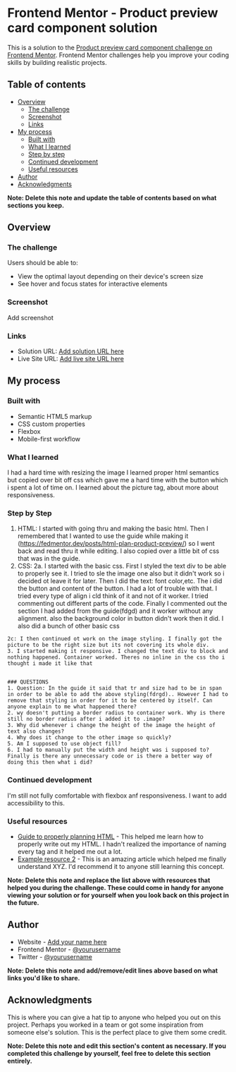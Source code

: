 # Frontend Mentor - Product preview card component solution

This is a solution to the [Product preview card component challenge on Frontend Mentor](https://www.frontendmentor.io/challenges/product-preview-card-component-GO7UmttRfa). Frontend Mentor challenges help you improve your coding skills by building realistic projects. 

## Table of contents

- [Overview](#overview)
  - [The challenge](#the-challenge)
  - [Screenshot](#screenshot)
  - [Links](#links)
- [My process](#my-process)
  - [Built with](#built-with)
  - [What I learned](#what-i-learned)
   - [Step by step](#step-by-step)
  - [Continued development](#continued-development)
  - [Useful resources](#useful-resources)
- [Author](#author)
- [Acknowledgments](#acknowledgments)

**Note: Delete this note and update the table of contents based on what sections you keep.**

## Overview

### The challenge

Users should be able to:

- View the optimal layout depending on their device's screen size
- See hover and focus states for interactive elements

### Screenshot

Add screenshot

### Links

- Solution URL: [Add solution URL here](https://your-solution-url.com)
- Live Site URL: [Add live site URL here](https://your-live-site-url.com)

## My process

### Built with

- Semantic HTML5 markup
- CSS custom properties
- Flexbox
- Mobile-first workflow



### What I learned

I had a hard time with resizing the image I learned proper html semantics but copied over bit off css which gave me a hard time with the button which i spent a lot of time  on. I learned about the picture tag, about more about responsiveness.

### Step by Step
  1. HTML: I started with going thru and making the basic html. Then I remembered that I wanted to use the guide while making it (https://fedmentor.dev/posts/html-plan-product-preview/) so I went back and read thru it while editing. I also copied over a little bit of css that was in the guide.
  2. CSS: 
    2a. I started with the basic css. First I styled the text div to be able to properly see it. I tried to sle the image one also but it didn't work so i decided ot leave it for later. Then I did the text: font color,etc. The i did the button and content of the button. I had a lot of trouble with that. I tried every type of align i cld think of it and not of it worker. I tried commenting out different parts of the code. Finally I commented out the section I had added from the guide(fdgd) and it worker without any alignment. also the background color in button didn't work then it did. I also did a bunch of other basic css

    2c: I then continued ot work on the image styling. I finally got the picture to be the right size but its not covering its whole div. 
    3. I started making it responsive. I changed the text div to block and nothing happened. Container worked. Theres no inline in the css tho i thought i made it like that


    ### QUESTIONS
    1. Question: In the guide it said that tr and size had to be in span in order to be able to add the above styling(fdrgd).. However I had to remove that styling in order for it to be centered by itself. Can anyone explain to me what happened there?
    2. wy doesn't putting a border radius to container work. Why is there still no border radius after i added it to .image?
    3. Why did whenever i change the height of the image the height of text also changes?
    4. Why does it change to the other image so quickly?
    5. Am I supposed to use object fill?
    6. I had to manually put the width and height was i supposed to?
    Finally is there any unnecessary code or is there a better way of doing this then what i did?

### Continued development

I'm still not fully comfortable with flexbox anf responsiveness. I want to add accessibility to this.



### Useful resources

- [Guide to properly planning HTML](https://fedmentor.dev/posts/html-plan-product-preview/) - This helped me learn how to properly write out my HTML. I hadn't realized the importance of naming every tag and it helped me out a lot.
- [Example resource 2](https://www.example.com) - This is an amazing article which helped me finally understand XYZ. I'd recommend it to anyone still learning this concept.

**Note: Delete this note and replace the list above with resources that helped you during the challenge. These could come in handy for anyone viewing your solution or for yourself when you look back on this project in the future.**

## Author

- Website - [Add your name here](https://www.your-site.com)
- Frontend Mentor - [@yourusername](https://www.frontendmentor.io/profile/yourusername)
- Twitter - [@yourusername](https://www.twitter.com/yourusername)

**Note: Delete this note and add/remove/edit lines above based on what links you'd like to share.**

## Acknowledgments

This is where you can give a hat tip to anyone who helped you out on this project. Perhaps you worked in a team or got some inspiration from someone else's solution. This is the perfect place to give them some credit.

**Note: Delete this note and edit this section's content as necessary. If you completed this challenge by yourself, feel free to delete this section entirely.**
